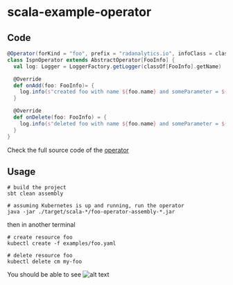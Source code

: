 # scala-example-operator

## Code

```scala
@Operator(forKind = "foo", prefix = "radanalytics.io", infoClass = classOf[FooInfo])
class IspnOperator extends AbstractOperator[FooInfo] {
  val log: Logger = LoggerFactory.getLogger(classOf[FooInfo].getName)

  @Override
  def onAdd(foo: FooInfo)= {
    log.info(s"created foo with name ${foo.name} and someParameter = ${foo.someParameter}")
  }

  @Override
  def onDelete(foo: FooInfo) = {
    log.info(s"deleted foo with name ${foo.name} and someParameter = ${foo.someParameter}")
  }
}
```
Check the full source code of the [operator](https://github.com/jvm-operators/scala-example-operator/blob/master/src/main/scala/io/radanalytics/operator/foo/FooOperator.scala)

## Usage
```
# build the project
sbt clean assembly

# assuming Kubernetes is up and running, run the operator
java -jar ./target/scala-*/foo-operator-assembly-*.jar
```

then in another terminal

```
# create resource foo
kubectl create -f examples/foo.yaml

# delete resource foo
kubectl delete cm my-foo
```

You should be able to see
![alt text](https://github.com/jvm-operators/scala-example-operator/raw/master/foo-operator.png "Terminal dump")
